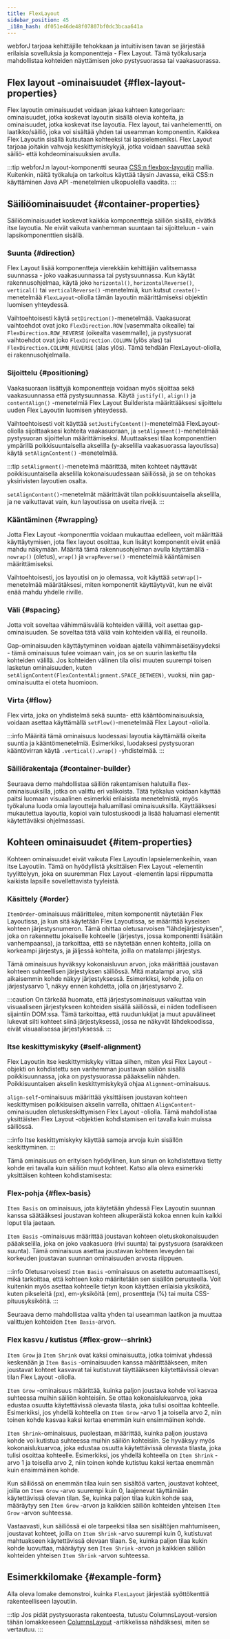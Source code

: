 ```yaml
---
title: FlexLayout
sidebar_position: 45
_i18n_hash: df051e46de48f07807bf0dc3bcaa641a
---
```

<JavadocLink type="flexlayout" location="com/webforj/component/layout/flexlayout/FlexLayout" top='true'/>
<DocChip chip='since' label='24.00' />

webforJ tarjoaa kehittäjille tehokkaan ja intuitiivisen tavan se järjestää erilaisia sovelluksia ja komponentteja - Flex Layout. Tämä työkalusarja mahdollistaa kohteiden näyttämisen joko pystysuorassa tai vaakasuorassa.

## Flex layout -ominaisuudet {#flex-layout-properties}

Flex layoutin ominaisuudet voidaan jakaa kahteen kategoriaan: ominaisuudet, jotka koskevat layoutin sisällä olevia kohteita, ja ominaisuudet, jotka koskevat itse layoutia. Flex layout, tai vanhelementti, on laatikko/säiliö, joka voi sisältää yhden tai useamman komponentin. Kaikkea Flex Layoutin sisällä kutsutaan kohteeksi tai lapsielemeniksi. Flex Layout tarjoaa joitakin vahvoja keskittymiskykyjä, jotka voidaan saavuttaa sekä säiliö- että kohdeominaisuuksien avulla.

:::tip
webforJ:n layout-komponentti seuraa [CSS:n flexbox-layoutin](https://css-tricks.com/snippets/css/a-guide-to-flexbox/) mallia. Kuitenkin, näitä työkaluja on tarkoitus käyttää täysin Javassa, eikä CSS:n käyttäminen Java API -menetelmien ulkopuolella vaadita.
:::

## Säiliöominaisuudet {#container-properties}

Säiliöominaisuudet koskevat kaikkia komponentteja säiliön sisällä, eivätkä itse layoutia. Ne eivät vaikuta vanhemman suuntaan tai sijoitteluun - vain lapsikomponenttien sisällä.

### Suunta {#direction}

Flex Layout lisää komponentteja vierekkäin kehittäjän valitsemassa suunnassa - joko vaakasuunnassa tai pystysuunnassa. Kun käytät rakennusohjelmaa, käytä joko `horizontal()`, `horizontalReverse()`, `vertical()` tai `verticalReverse()` -menetelmiä, kun kutsut `create()`-menetelmää `FlexLayout`-oliolla tämän layoutin määrittämiseksi objektin luomisen yhteydessä.

Vaihtoehtoisesti käytä `setDirection()`-menetelmää. Vaakasuorat vaihtoehdot ovat joko `FlexDirection.ROW` (vasemmalta oikealle) tai `FlexDirection.ROW_REVERSE` (oikealta vasemmalle), ja pystysuorat vaihtoehdot ovat joko `FlexDirection.COLUMN` (ylös alas) tai `FlexDirection.COLUMN_REVERSE` (alas ylös). Tämä tehdään FlexLayout-oliolla, ei rakennusohjelmalla.

<ComponentDemo 
path='/webforj/flexdirection?' 
javaE='https://raw.githubusercontent.com/webforj/webforj-documentation/refs/heads/main/src/main/java/com/webforj/samples/views/flexlayout/container/FlexDirectionView.java'
cssURL='/css/flexlayout/container/flexContainerBuilder.css'
height="275px"
/>

### Sijoittelu {#positioning}

Vaakasuoraan lisättyjä komponentteja voidaan myös sijoittaa sekä vaakasuunnassa että pystysuunnassa. Käytä `justify()`, `align()` ja `contentAlign()` -menetelmiä Flex Layout Builderista määrittääksesi sijoittelu uuden Flex Layoutin luomisen yhteydessä.

Vaihtoehtoisesti voit käyttää `setJustifyContent()`-menetelmää FlexLayout-oliolla sijoittaaksesi kohteita vaakasuoraan, ja `setAlignment()`-menetelmää pystysuoran sijoittelun määrittämiseksi. Muuttaaksesi tilaa komponenttien ympärillä poikkisuuntaisella akselilla (y-akselilla vaakasuorassa layoutissa) käytä `setAlignContent()` -menetelmää.

:::tip
`setAlignment()`-menetelmä määrittää, miten kohteet näyttävät poikkisuuntaisella akselilla kokonaisuudessaan säiliössä, ja se on tehokas yksirivisten layoutien osalta.

`setAlignContent()`-menetelmät määrittävät tilan poikkisuuntaisella akselilla, ja ne vaikuttavat vain, kun layoutissa on useita rivejä.
:::

<ComponentDemo 
path='/webforj/flexpositioning?' 
javaE='https://raw.githubusercontent.com/webforj/webforj-documentation/refs/heads/main/src/main/java/com/webforj/samples/views/flexlayout/container/FlexPositioningView.java'
cssURL='/css/flexlayout/container/flexContainerBuilder.css'
height="375px"
/>

### Kääntäminen {#wrapping}

Jotta Flex Layout -komponenttia voidaan mukauttaa edelleen, voit määrittää käyttäytymisen, jota flex layout osoittaa, kun lisätyt komponentit eivät enää mahdu näkymään. Määritä tämä rakennusohjelman avulla käyttämällä - `nowrap()` (oletus), `wrap()` ja `wrapReverse()` -menetelmiä kääntämisen määrittämiseksi.

Vaihtoehtoisesti, jos layoutisi on jo olemassa, voit käyttää `setWrap()`-menetelmää määrätäksesi, miten komponentit käyttäytyvät, kun ne eivät enää mahdu yhdelle riville.

### Väli {#spacing}

Jotta voit soveltaa vähimmäisväliä kohteiden välillä, voit asettaa gap-ominaisuuden. Se soveltaa tätä väliä vain kohteiden välillä, ei reunoilla.

Gap-ominaisuuden käyttäytyminen voidaan ajatella vähimmäisetäisyydeksi - tämä ominaisuus tulee voimaan vain, jos se on suurin laskettu tila kohteiden välillä. Jos kohteiden välinen tila olisi muuten suurempi toisen lasketun ominaisuuden, kuten `setAlignContent(FlexContentAlignment.SPACE_BETWEEN)`, vuoksi, niin gap-ominaisuutta ei oteta huomioon.

### Virta {#flow}

Flex virta, joka on yhdistelmä sekä suunta- että kääntöominaisuuksia, voidaan asettaa käyttämällä `setFlow()`-menetelmää Flex Layout -oliolla. 

:::info
Määritä tämä ominaisuus luodessasi layoutia käyttämällä oikeita suuntia ja kääntömenetelmiä. Esimerkiksi, luodaksesi pystysuoran kääntövirran käytä `.vertical().wrap()` -yhdistelmää.
:::

### Säiliörakentaja {#container-builder}

Seuraava demo mahdollistaa säiliön rakentamisen halutuilla flex-ominaisuuksilla, jotka on valittu eri valikoista. Tätä työkalua voidaan käyttää paitsi luomaan visuaalinen esimerkki erilaisista menetelmistä, myös työkaluna luoda omia layoutteja haluamillasi ominaisuuksilla. Käyttääksesi mukautettua layoutia, kopioi vain tulostuskoodi ja lisää haluamasi elementit käytettäväksi ohjelmassasi.

<ComponentDemo 
path='/webforj/flexcontainerbuilder?' 
javaE='https://raw.githubusercontent.com/webforj/webforj-documentation/refs/heads/main/src/main/java/com/webforj/samples/views/flexlayout/container/FlexContainerBuilderView.java'
cssURL='/css/flexlayout/container/flexContainerBuilder.css'
height="600px"
/>

<!-- SUURI KOODIN LÄHDE, JOKA NÄYTTÄÄ SÄILIÖN -->
## Kohteen ominaisuudet {#item-properties}

Kohteen ominaisuudet eivät vaikuta Flex Layoutin lapsielemenkeihin, vaan itse Layoutiin. Tämä on hyödyllistä yksittäisen Flex Layout -elementin tyylittelyyn, joka on suuremman Flex Layout -elementin lapsi riippumatta kaikista lapsille sovellettavista tyyleistä.

### Käsittely {#order}

`ItemOrder`-ominaisuus määrittelee, miten komponentit näytetään Flex Layoutissa, ja kun sitä käytetään Flex Layoutissa, se määrittää kyseisen kohteen järjestysnumeron. Tämä ohittaa oletusarvoisen "lähdejärjestyksen", joka on rakennettu jokaiselle kohteelle (järjestys, jossa komponentti lisätään vanhempaansa), ja tarkoittaa, että se näytetään ennen kohteita, joilla on korkeampi järjestys, ja jäljessä kohteita, joilla on matalampi järjestys.

Tämä ominaisuus hyväksyy kokonaisluvun arvon, joka määrittää joustavan kohteen suhteellisen järjestyksen säiliössä. Mitä matalampi arvo, sitä aikaisemmin kohde näkyy järjestyksessä. Esimerkiksi, kohde, jolla on järjestysarvo 1, näkyy ennen kohdetta, jolla on järjestysarvo 2.

:::caution
On tärkeää huomata, että järjestysominaisuus vaikuttaa vain visuaaliseen järjestykseen kohteiden sisällä säiliössä, ei niiden todelliseen sijaintiin DOM:ssa. Tämä tarkoittaa, että ruudunlukijat ja muut apuvälineet lukevat silti kohteet siinä järjestyksessä, jossa ne näkyvät lähdekoodissa, eivät visuaalisessa järjestyksessä.
:::

<ComponentDemo 
path='/webforj/flexorder?' 
javaE='https://raw.githubusercontent.com/webforj/webforj-documentation/refs/heads/main/src/main/java/com/webforj/samples/views/flexlayout/item/FlexOrderView.java'
cssURL='/css/flexlayout/container/flexContainerBuilder.css'
height="320px"
/>

### Itse keskittymiskyky {#self-alignment}

Flex Layoutin itse keskittymiskyky viittaa siihen, miten yksi Flex Layout -objekti on kohdistettu sen vanhemman joustavan säiliön sisällä poikkisuunnassa, joka on pystysuorassa pääakseliin nähden. Poikkisuuntaisen akselin keskittymiskykyä ohjaa `Alignment`-ominaisuus.

`align-self`-ominaisuus määrittää yksittäisen joustavan kohteen keskittymisen poikkisuisen akselin varrella, ohittaen `AlignContent`-ominaisuuden oletuskeskittymisen Flex Layout -oliolla. Tämä mahdollistaa yksittäisten Flex Layout -objektien kohdistamisen eri tavalla kuin muissa säiliössä.

:::info
Itse keskittymiskyky käyttää samoja arvoja kuin sisällön keskittyminen.
:::

Tämä ominaisuus on erityisen hyödyllinen, kun sinun on kohdistettava tietty kohde eri tavalla kuin säiliön muut kohteet. Katso alla oleva esimerkki yksittäisen kohteen kohdistamisesta:

<ComponentDemo 
path='/webforj/flexselfalign?' 
javaE='https://raw.githubusercontent.com/webforj/webforj-documentation/refs/heads/main/src/main/java/com/webforj/samples/views/flexlayout/item/FlexSelfAlignView.java'
cssURL='/css/flexlayout/container/flexContainerBuilder.css'
height="350px"
/>

### Flex-pohja {#flex-basis}

`Item Basis` on ominaisuus, jota käytetään yhdessä Flex Layoutin suunnan kanssa säätääksesi joustavan kohteen alkuperäistä kokoa ennen kuin kaikki loput tila jaetaan.

`Item Basis` -ominaisuus määrittää joustavan kohteen oletuskokonaisuuden pääakselilla, joka on joko vaakasuora (rivi suunta) tai pystysuora (sarakkeen suunta). Tämä ominaisuus asettaa joustavan kohteen leveyden tai korkeuden joustavan suunnan ominaisuuden arvosta riippuen.

:::info
Oletusarvoisesti `Item Basis` -ominaisuus on asetettu automaattisesti, mikä tarkoittaa, että kohteen koko määritetään sen sisällön perusteella. Voit kuitenkin myös asettaa kohteelle tietyn koon käyttäen erilaisia yksiköitä, kuten pikseleitä (px), em-yksiköitä (em), prosentteja (%) tai muita CSS-pituusyksiköitä.
:::

Seuraava demo mahdollistaa valita yhden tai useamman laatikon ja muuttaa valittujen kohteiden `Item Basis`-arvon.

<ComponentDemo 
path='/webforj/flexbasis?' 
javaE='https://raw.githubusercontent.com/webforj/webforj-documentation/refs/heads/main/src/main/java/com/webforj/samples/views/flexlayout/FlexBasisView.java'
height="300px"
/>

### Flex kasvu / kutistus {#flex-grow--shrink}

`Item Grow` ja `Item Shrink` ovat kaksi ominaisuutta, jotka toimivat yhdessä keskenään ja `Item Basis` -ominaisuuden kanssa määrittääkseen, miten joustavat kohteet kasvavat tai kutistuvat täyttääkseen käytettävissä olevan tilan Flex Layout -oliolla.

`Item Grow` -ominaisuus määrittää, kuinka paljon joustava kohde voi kasvaa suhteessa muihin säiliön kohteisiin. Se ottaa kokonaislukuarvoa, joka edustaa osuutta käytettävissä olevasta tilasta, joka tulisi osoittaa kohteelle. Esimerkiksi, jos yhdellä kohteella on `Item Grow` -arvo 1 ja toisella arvo 2, niin toinen kohde kasvaa kaksi kertaa enemmän kuin ensimmäinen kohde.

`Item Shrink`-ominaisuus, puolestaan, määrittää, kuinka paljon joustava kohde voi kutistua suhteessa muihin säiliön kohteisiin. Se hyväksyy myös kokonaislukuarvoa, joka edustaa osuutta käytettävissä olevasta tilasta, joka tulisi osoittaa kohteelle. Esimerkiksi, jos yhdellä kohteella on `Item Shrink` -arvo 1 ja toisella arvo 2, niin toinen kohde kutistuu kaksi kertaa enemmän kuin ensimmäinen kohde.

Kun säiliössä on enemmän tilaa kuin sen sisältöä varten, joustavat kohteet, joilla on `Item Grow` -arvo suurempi kuin 0, laajenevat täyttämään käytettävissä olevan tilan. Se, kuinka paljon tilaa kukin kohde saa, määräytyy sen `Item Grow` -arvon ja kaikkien säiliön kohteiden yhteisen `Item Grow` -arvon suhteessa.

Vastaavasti, kun säiliössä ei ole tarpeeksi tilaa sen sisältöjen mahtumiseen, joustavat kohteet, joilla on `Item Shrink` -arvo suurempi kuin 0, kutistuvat mahtuakseen käytettävissä olevaan tilaan. Se, kuinka paljon tilaa kukin kohde luovuttaa, määräytyy sen `Item Shrink` -arvon ja kaikkien säiliön kohteiden yhteisen `Item Shrink` -arvon suhteessa.

## Esimerkkilomake {#example-form}
Alla oleva lomake demonstroi, kuinka `FlexLayout` järjestää syöttökenttiä rakenteelliseen layoutiin.

:::tip
Jos pidät pystysuorasta rakenteesta, tutustu ColumnsLayout-version tähän lomakkeeseen [ColumnsLayout](../components/columns-layout) -artikkelissa nähdäksesi, miten se vertautuu.
:::

<ComponentDemo 
path='/webforj/flexlayout?' 
javaE='https://raw.githubusercontent.com/webforj/webforj-documentation/refs/heads/main/src/main/java/com/webforj/samples/views/flexlayout/FlexLayoutView.java'
cssURL='/css/flexlayout/flexLayout.css'
height="620px"
/>

